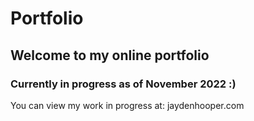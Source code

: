 # Portfolio
## Welcome to my online portfolio
### Currently in progress as of November 2022 :)

You can view my work in progress at:
jaydenhooper.com
